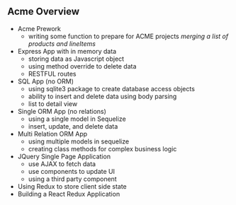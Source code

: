 ## Acme Overview

- Acme Prework
  - writing some function to prepare for ACME projects
  *merging a list of products and lineItems*
- Express App with in memory data 
  - storing data as Javascript object
  - using method override to delete data
  - RESTFUL routes
- SQL App (no ORM)
  - using sqlite3 package to create database access objects
  - ability to insert and delete data using body parsing
  - list to detail view
- Single ORM App (no relations)
  - using a single model in Sequelize
  - insert, update, and delete data
- Multi Relation ORM App
  - using multiple models in sequelize
  - creating class methods for complex business logic
- JQuery Single Page Application
  - use AJAX to fetch data
  - use components to update UI
  - using a third party component
- Using Redux to store client side state
- Building a React Redux Application
